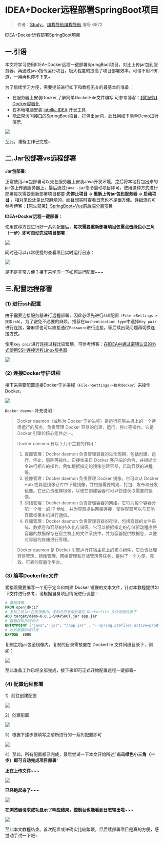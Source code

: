 # IDEA+Docker远程部署SpringBoot项目

> 作者：[Study.](https://blog.csdn.net/m0_66570338)，[编程导航编程导航](https://wx.zsxq.com/dweb2/index/group/51122858222824) 编号 6872

IDEA+Docker远程部署SpringBoot项目

## 一.引语

本文将学习使用IDEA+Docker远程一键部署SpringBoot项目，对比上传jar包到服务器，再通过java指令运行项目，极大程度的提高了项目部署效率。可谓不用不知道，一用再也停不下来~

为了后续学习方便，需要提前进行如下和教程无关的最基本的准备：

- 在服务器上安装Docker,了解简单DockerFile文件编写,可参考博客：[【微服务】Docker容器化](https://blog.csdn.net/m0_66570338/article/details/128786952)
- 在本地电脑安装 [IntelliJ IDEA](https://www.jetbrains.com/idea/) 开发工具.
- 能正常访问接口的SpringBoot项目，打包出jar包，此处用如下简单Demo进行演示.

![](https://pic.yupi.icu/5563/202404072114189.jpeg)

至此，准备工作已完成~

## 二.Jar包部署vs远程部署

**Jar包部署:**

正常使用Jar包部署可以先在服务器上安装Java开发环境，之后将本地打包出来的jar包上传到服务器上，最后通过`java -jar`指令启动项目即可。使用这种方式进行部署每次需要重新部署项目都要 **先停止项目 -> 重新上传jar包到服务器 -> 启动项目** ，相对来说还是比较麻烦的，而且想实时查看日志也不是很方便。详细流程可参考博客：[【原生部署】SpringBoot+Vue前后端分离项目](https://blog.csdn.net/m0_66570338/article/details/135494356)

**IDEA+Docker远程一键部署：**

使用这种方式进行好一系列配置后，**每次需要重新部署项目仅需点击绿色小三角（一步）即可自动完成项目部署**：

![](https://pic.yupi.icu/5563/202404072114249.jpeg)

同时还可以非常便捷的查看项目实时运行日志：

![](https://pic.yupi.icu/5563/202404072117877.jpeg)

是不是非常方便？接下来学习一下如何进行配置~~~

## 三.配置远程部署

### (1) 进行ssh配置

由于需要连接服务器进行远程部署，因此必须先进行ssh配置`（File->Settings->搜索ssh）`。为了避免不必要的麻烦，推荐在`Authentication type`中选择`Key pair`进行连接，嫌麻烦也可以直接通过`Password`进行连接，等后续出现问题再切换连接方式。

使用`Key pair`进行连接过程比较繁琐，可参考博客：[在IDEA中通过密钥认证的方式使用SSH连接远程Linux服务器](https://blog.csdn.net/cnds123321/article/details/121947896)

![](https://pic.yupi.icu/5563/202404072114213.jpeg)

### (2) 连接Docker守护进程

接下来需要配置连接Docker守护进程`（File->Settings->搜索docker）`来操作Docker。

![](https://pic.yupi.icu/5563/202404072117198.jpeg)

`Docker daemon` 补充说明：

> Docker daemon（或称为 Docker 守护进程）是运行在宿主机上的一个持续运行的服务，负责管理 Docker 容器的创建、运行、停止等操作。它是 Docker 引擎的核心组件之一。
>
> Docker daemon 有以下几个主要的作用：
>
> 1. 容器管理：Docker daemon 负责管理容器的生命周期，包括创建、运行、停止、删除等操作。它接收来自 Docker 客户端的命令，并根据命令进行相应的操作，例如根据指定的镜像创建容器，启动容器的进程等。
> 2. 镜像管理：Docker daemon 负责管理 Docker 镜像，它可以从 Docker Hub 或其他镜像仓库中下载镜像，并根据需要构建、打包、发布和分发镜像。它还负责缓存镜像，以便在创建容器时可以快速获取需要的镜像。
> 3. 网络管理：Docker daemon 负责管理容器的网络。它将为每个容器分配一个唯一的 IP 地址，并为容器提供网络连接，使得容器可以与其他容器或宿主机进行通信。
> 4. 存储管理：Docker daemon 负责管理容器的存储，包括容器的文件系统、数据卷和容器的持久化存储等。它可以根据指定的存储驱动程序将容器的数据保存在宿主机上的文件系统中，并为容器提供数据卷，以便对容器的存储进行管理。
>
> Docker daemon 是 Docker 引擎运行在宿主机上的核心组件，它负责处理容器管理、镜像管理、网络管理和存储管理等任务，提供了一个方便、高效、可靠的容器化平台。

### (3) 编写Dockerfile文件

紧接着需要编写一个用于定义和构建 Docker 镜像的文本文件，针对本教程提供如下文件进行参考，请根据自身项目情况进行调整：

```dockerfile
# 基础镜像
FROM openjdk:17
# 复制主机jar包至镜像内，复制的目录需放置在 Dockerfile 文件同级目录下
ADD target/demo-0.0.1-SNAPSHOT.jar app.jar
# 容器启动执行命令
ENTRYPOINT ["java","-jar", "/app.jar" , "--spring.profiles.active=prod"]
# 对外暴露的端口号
EXPOSE  8080
```

复制主机jar包至镜像内，复制的目录需放置在 Dockerfile 文件同级目录下，例如：

![](https://pic.yupi.icu/5563/202404072115947.jpeg)

至此准备工作已经全部完成，接下来即可正式开始配置远程一键部署~

### (4) 配置远程部署

1）前往创建配置

![](https://pic.yupi.icu/5563/202404072114659.jpeg)

2）创建配置

![](https://pic.yupi.icu/5563/202404072114717.jpeg)

3）根据下述步骤填写之前所进行的一系列配置即可

![](https://pic.yupi.icu/5563/202404072114974.jpeg)

4）至此，所有配置都已完成，最后尝试一下本文开始所述”**点击绿色小三角（一步）即可自动完成项目部署**“

**正在上传文件~~~**

![](https://pic.yupi.icu/5563/202404072114396.jpeg)

**已经跑起来了~~~**

![](https://pic.yupi.icu/5563/202404072114801.jpeg)

**在浏览器请求成功显示了响应结果，控制台也能看到日志输出啦~~~**

![](https://pic.yupi.icu/5563/202404072114249.jpeg)

至此本文教程结束。首次配置或许确实比较繁琐，但后续部署项目是真的方便，感觉动手试一下吧~